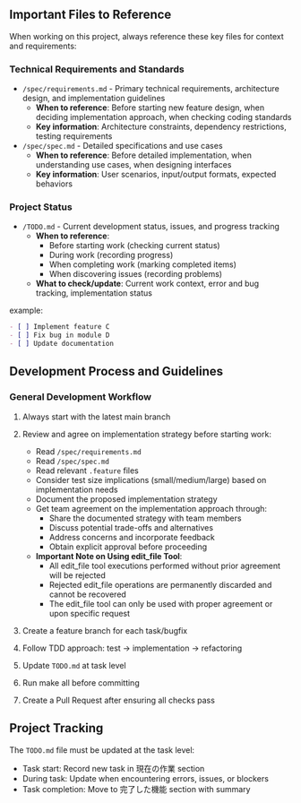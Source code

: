## Important Files to Reference

When working on this project, always reference these key files for context and requirements:

### Technical Requirements and Standards
- `/spec/requirements.md` - Primary technical requirements, architecture design, and implementation guidelines
  - **When to reference**: Before starting new feature design, when deciding implementation approach, when checking coding standards
  - **Key information**: Architecture constraints, dependency restrictions, testing requirements
- `/spec/spec.md` - Detailed specifications and use cases
  - **When to reference**: Before detailed implementation, when understanding use cases, when designing interfaces
  - **Key information**: User scenarios, input/output formats, expected behaviors

### Project Status

- `/TODO.md` - Current development status, issues, and progress tracking
  - **When to reference**: 
    - Before starting work (checking current status)
    - During work (recording progress)
    - When completing work (marking completed items)
    - When discovering issues (recording problems)
  - **What to check/update**: Current work context, error and bug tracking, implementation status

example:
```markdown
- [ ] Implement feature C
- [ ] Fix bug in module D
- [ ] Update documentation
```

## Development Process and Guidelines

### General Development Workflow
1. Always start with the latest main branch
2. Review and agree on implementation strategy before starting work:
   - Read `/spec/requirements.md`
   - Read `/spec/spec.md`
   - Read relevant `.feature` files
   - Consider test size implications (small/medium/large) based on implementation needs
   - Document the proposed implementation strategy
   - Get team agreement on the implementation approach through:
     - Share the documented strategy with team members
     - Discuss potential trade-offs and alternatives
     - Address concerns and incorporate feedback
     - Obtain explicit approval before proceeding
   - **Important Note on Using edit_file Tool**:
     - All edit_file tool executions performed without prior agreement will be rejected
     - Rejected edit_file operations are permanently discarded and cannot be recovered
     - The edit_file tool can only be used with proper agreement or upon specific request

3. Create a feature branch for each task/bugfix
4. Follow TDD approach: test → implementation → refactoring
5. Update `TODO.md` at task level
6. Run make all before committing
7. Create a Pull Request after ensuring all checks pass

## Project Tracking

The `TODO.md` file must be updated at the task level:

- Task start: Record new task in 現在の作業 section
- During task: Update when encountering errors, issues, or blockers
- Task completion: Move to 完了した機能 section with summary
